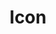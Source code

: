 ---
title: Icon
description: Icon 图标

next:
  link: /components/icon
  text: Icon 图标

prev:
  link: /components/button
  text: Button 按钮
---